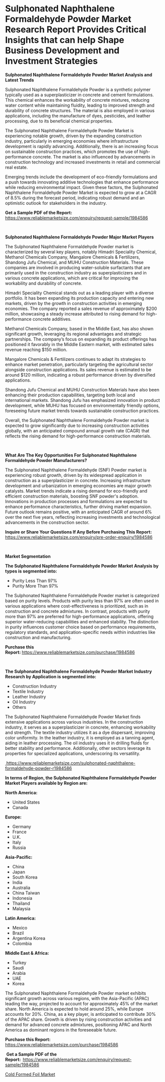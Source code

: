 <p><h1>Sulphonated Naphthalene Formaldehyde Powder Market Research Report Provides Critical Insights that can help Shape Business Development and Investment Strategies</h1></p><p><strong>Sulphonated Naphthalene Formaldehyde Powder Market Analysis and Latest Trends</strong></p>
<p><p>Sulphonated Naphthalene Formaldehyde Powder is a synthetic polymer typically used as a superplasticizer in concrete and cement formulations. This chemical enhances the workability of concrete mixtures, reducing water content while maintaining fluidity, leading to improved strength and durability of concrete structures. The material is also employed in various applications, including the manufacture of dyes, pesticides, and leather processing, due to its beneficial chemical properties.</p><p>The Sulphonated Naphthalene Formaldehyde Powder Market is experiencing notable growth, driven by the expanding construction industry, particularly in emerging economies where infrastructure development is rapidly advancing. Additionally, there is an increasing focus on sustainable construction practices, which promotes the use of high-performance concrete. The market is also influenced by advancements in construction technology and increased investments in retail and commercial real estate.</p><p>Emerging trends include the development of eco-friendly formulations and a push towards innovating additive technologies that enhance performance while reducing environmental impact. Given these factors, the Sulphonated Naphthalene Formaldehyde Powder Market is expected to grow at a CAGR of 8.5% during the forecast period, indicating robust demand and an optimistic outlook for stakeholders in the industry.</p></p>
<p><strong>Get a Sample PDF of the Report:&nbsp;</strong> <a href="https://www.reliablemarketsize.com/enquiry/request-sample/1984586?utm_campaign=3382&utm_medium=2&utm_source=Github&utm_content=ia&utm_term=01042025&utm_id=sulphonated-naphthalene-formaldehyde-powder">https://www.reliablemarketsize.com/enquiry/request-sample/1984586</a></p>
<p>&nbsp;</p>
<p><strong>Sulphonated Naphthalene Formaldehyde Powder Major Market Players</strong></p>
<p><p>The Sulphonated Naphthalene Formaldehyde Powder market is characterized by several key players, notably Himadri Speciality Chemical, Methanol Chemicals Company, Mangalore Chemicals & Fertilizers, Shandong Jufu Chemical, and MUHU Construction Materials. These companies are involved in producing water-soluble surfactants that are primarily used in the construction industry as superplasticizers and in various concrete applications, which are critical for improving the workability and durability of concrete.</p><p>Himadri Speciality Chemical stands out as a leading player with a diverse portfolio. It has been expanding its production capacity and entering new markets, driven by the growth in construction activities in emerging economies. The company reported a sales revenue of approximately $200 million, showcasing a steady increase attributed to rising demand for high-performance concrete additives.</p><p>Methanol Chemicals Company, based in the Middle East, has also shown significant growth, leveraging its regional advantages and strategic partnerships. The company’s focus on expanding its product offerings has positioned it favorably in the Middle Eastern market, with estimated sales revenue reaching $150 million.</p><p>Mangalore Chemicals & Fertilizers continues to adapt its strategies to enhance market penetration, particularly targeting the agricultural sector alongside construction applications. Its sales revenue is estimated to be around $120 million, indicating a robust performance driven by diversified applications.</p><p>Shandong Jufu Chemical and MUHU Construction Materials have also been enhancing their production capabilities, targeting both local and international markets. Shandong Jufu has emphasized innovation in product development, while MUHU has focused on environmentally friendly options, foreseeing future market trends towards sustainable construction practices.</p><p>Overall, the Sulphonated Naphthalene Formaldehyde Powder market is expected to grow significantly due to increasing construction activities globally, with an anticipated compound annual growth rate (CAGR) that reflects the rising demand for high-performance construction materials.</p></p>
<p>&nbsp;</p>
<p><strong>What Are The Key Opportunities For Sulphonated Naphthalene Formaldehyde Powder Manufacturers?</strong></p>
<p><p>The Sulphonated Naphthalene Formaldehyde (SNF) Powder market is experiencing robust growth, driven by its widespread application in construction as a superplasticizer in concrete. Increasing infrastructure development and urbanization in emerging economies are major growth catalysts. Market trends indicate a rising demand for eco-friendly and efficient construction materials, boosting SNF powder's adoption. Innovations in production processes and formulations are expected to enhance performance characteristics, further driving market expansion. Future outlook remains positive, with an anticipated CAGR of around 6% over the next five years, reflecting increasing investments and technological advancements in the construction sector.</p></p>
<p><strong>Inquire or Share Your Questions If Any Before Purchasing This Report:</strong> <a href="https://www.reliablemarketsize.com/enquiry/pre-order-enquiry/1984586?utm_campaign=3382&utm_medium=2&utm_source=Github&utm_content=ia&utm_term=01042025&utm_id=sulphonated-naphthalene-formaldehyde-powder">https://www.reliablemarketsize.com/enquiry/pre-order-enquiry/1984586</a></p>
<p>&nbsp;</p>
<p><strong>Market Segmentation</strong></p>
<p><strong>The Sulphonated Naphthalene Formaldehyde Powder Market Analysis by types is segmented into:</strong></p>
<p><ul><li>Purity Less Than 97%</li><li>Purity More Than 97%</li></ul></p>
<p><p>The Sulphonated Naphthalene Formaldehyde Powder market is categorized based on purity levels. Products with purity less than 97% are often used in various applications where cost-effectiveness is prioritized, such as in construction and concrete admixtures. In contrast, products with purity more than 97% are preferred for high-performance applications, offering superior water-reducing capabilities and enhanced stability. The distinction in purity influences customer choice based on performance requirements, regulatory standards, and application-specific needs within industries like construction and manufacturing.</p></p>
<p><strong>Purchase this Report:&nbsp;</strong><a href="https://www.reliablemarketsize.com/purchase/1984586?utm_campaign=3382&utm_medium=2&utm_source=Github&utm_content=ia&utm_term=01042025&utm_id=sulphonated-naphthalene-formaldehyde-powder">https://www.reliablemarketsize.com/purchase/1984586</a></p>
<p>&nbsp;</p>
<p><strong>The Sulphonated Naphthalene Formaldehyde Powder Market Industry Research by Application is segmented into:</strong></p>
<p><ul><li>Construction Industry</li><li>Textile Industry</li><li>Leather Industry</li><li>Oil Industry</li><li>Others</li></ul></p>
<p><p>The Sulphonated Naphthalene Formaldehyde Powder Market finds extensive applications across various industries. In the construction industry, it serves as a superplasticizer in concrete, enhancing workability and strength. The textile industry utilizes it as a dye dispersant, improving color uniformity. In the leather industry, it is employed as a tanning agent, aiding in leather processing. The oil industry uses it in drilling fluids for better stability and performance. Additionally, other sectors leverage its properties for specialized applications, underscoring its versatility.</p></p>
<p><a href="https://www.reliablemarketsize.com/sulphonated-naphthalene-formaldehyde-powder-r1984586?utm_campaign=3382&utm_medium=2&utm_source=Github&utm_content=ia&utm_term=01042025&utm_id=sulphonated-naphthalene-formaldehyde-powder">&nbsp;https://www.reliablemarketsize.com/sulphonated-naphthalene-formaldehyde-powder-r1984586</a></p>
<p><strong>In terms of Region, the Sulphonated Naphthalene Formaldehyde Powder Market Players available by Region are:</strong></p>
<p>
    <p> <strong> North America: </strong>
        <ul>
            <li>United States</li>
            <li>Canada</li>
        </ul>
        </p> 
    <p> <strong> Europe: </strong>
        <ul>
            <li>Germany</li>
            <li>France</li>
            <li>U.K.</li>
            <li>Italy</li>
            <li>Russia</li>
        </ul>
        </p> 
    <p> <strong> Asia-Pacific: </strong>
        <ul>
            <li>China</li>
            <li>Japan</li>
            <li>South Korea</li>
            <li>India</li>
            <li>Australia</li>
            <li>China Taiwan</li>
            <li>Indonesia</li>
            <li>Thailand</li>
            <li>Malaysia</li>
        </ul>
        </p> 
    <p> <strong> Latin America: </strong>
        <ul>
            <li>Mexico</li>
            <li>Brazil</li>
            <li>Argentina Korea</li>
            <li>Colombia</li>
        </ul>
        </p> 
    <p> <strong> Middle East & Africa: </strong>
        <ul>
            <li>Turkey</li>
            <li>Saudi</li>
            <li>Arabia</li>
            <li>UAE</li>
            <li>Korea</li>
        </ul>
    </p>
    </p>
<p><p>The Sulphonated Naphthalene Formaldehyde Powder market exhibits significant growth across various regions, with the Asia-Pacific (APAC) leading the way, projected to account for approximately 45% of the market share. North America is expected to hold around 25%, while Europe accounts for 20%. China, as a key player, is anticipated to contribute 30% of the APAC share. Growth is driven by rising construction activities and demand for advanced concrete admixtures, positioning APAC and North America as dominant regions in the foreseeable future.</p></p>
<p><strong>Purchase this Report: </strong><a href="https://www.reliablemarketsize.com/purchase/1984586?utm_campaign=3382&utm_medium=2&utm_source=Github&utm_content=ia&utm_term=01042025&utm_id=sulphonated-naphthalene-formaldehyde-powder">https://www.reliablemarketsize.com/purchase/1984586</a></p>
<p>&nbsp;<strong>Get a Sample PDF of the Report:&nbsp;&nbsp;</strong><a href="https://www.reliablemarketsize.com/enquiry/request-sample/1984586?utm_campaign=3382&utm_medium=2&utm_source=Github&utm_content=ia&utm_term=01042025&utm_id=sulphonated-naphthalene-formaldehyde-powder">https://www.reliablemarketsize.com/enquiry/request-sample/1984586</a></p>
<p><strong></strong></p>
<p><p><a href="https://github.com/shamyzinniwl/Market-Research-Report-List-1/blob/main/cold-formed-foil-market.md?utm_campaign=3382&utm_medium=2&utm_source=Github&utm_content=ia&utm_term=01042025&utm_id=sulphonated-naphthalene-formaldehyde-powder">Cold Formed Foil Market</a></p></p>